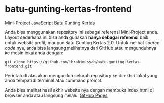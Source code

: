 # batu-gunting-kertas-frontend
Mini-Project JavaScript Batu Gunting Kertas

Anda bisa menggunakan repository ini sebagai referensi Mini-Project anda. Layout sederhana ini bisa anda gunakan __hanya sebagai referensi__ baik untuk website profil, maupun Batu Gunting Kertas 2.0.
Untuk melihat _source_ _code_ nya, anda bisa langsung melihatnya dari GitHub atau mengunduhnya ke mesin lokal anda dengan:
```
git clone https://github.com/ibrahim-syah/batu-gunting-kertas-frontend.git
```
Perintah di atas akan mengunduh seluruh repository ke direktori lokal yang anda tempati di terminal atau command prompt.

Anda bisa melihat hasil akhir website nya dengan membuka index.html di browser anda atau langsung melalui [GitHub Pages](https://ibrahim-syah.github.io/batu-gunting-kertas-frontend/)
